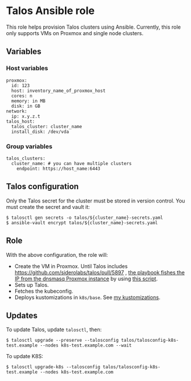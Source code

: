 # Talos Ansible role

This role helps provision Talos clusters using Ansible.
Currently, this role only supports VMs on Proxmox and single node clusters.

## Variables

### Host variables

```
proxmox:
  id: 123
  host: inventory_name_of_proxmox_host
  cores: n
  memory: in MB
  disk: in GB
network:
  ip: x.y.z.t
talos_host:
  talos_cluster: cluster_name
  install_disk: /dev/vda
```

### Group variables

```
talos_clusters:
  cluster_name: # you can have multiple clusters
    endpoint: https://host_name:6443
```

## Talos configuration

Only the Talos secret for the cluster must be stored in version control.
You must create the secret and vault it:

```
$ talosctl gen secrets -o talos/${cluster_name}-secrets.yaml
$ ansible-vault encrypt talos/${cluster_name}-secrets.yaml
```

## Role

With the above configuration, the role will:

* Create the VM in Proxmox.
Until Talos includes https://github.com/siderolabs/talos/pull/5897 , [the playbook fishes the IP from the dnsmasq Proxmox instance](tasks/proxmox.yml#L13) by using [this script](files/get-ip).
* Sets up Talos.
* Fetches the kubeconfig.
* Deploys kustomizations in `k8s/base`. 
See [my kustomizations](../../../k8s/base/).

## Updates

To update Talos, update `talosctl`, then:

```
$ talosctl upgrade --preserve --talosconfig talos/talosconfig-k8s-test.example --nodes k8s-test.example.com --wait
```

To update K8S:

```
$ talosctl upgrade-k8s --talosconfig talos/talosconfig-k8s-test.example --nodes k8s-test.example.com
```
